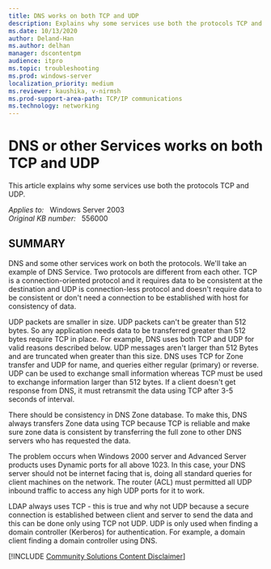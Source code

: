 ```yaml
---
title: DNS works on both TCP and UDP
description: Explains why some services use both the protocols TCP and UDP.
ms.date: 10/13/2020
author: Deland-Han
ms.author: delhan
manager: dscontentpm
audience: itpro
ms.topic: troubleshooting
ms.prod: windows-server
localization_priority: medium
ms.reviewer: kaushika, v-nirmsh
ms.prod-support-area-path: TCP/IP communications
ms.technology: networking
---
```

# DNS or other Services works on both TCP and UDP

This article explains why some services use both the protocols TCP and UDP.

_Applies to:_ &nbsp; Windows Server 2003  
_Original KB number:_ &nbsp; 556000

## SUMMARY

DNS and some other services work on both the protocols. We'll take an example of DNS Service. Two protocols are different from each other. TCP is a connection-oriented protocol and it requires data to be consistent at the destination and UDP is connection-less protocol and doesn't require data to be consistent or don't need a connection to be established with host for consistency of data.

UDP packets are smaller in size. UDP packets can't be greater than 512 bytes. So any application needs data to be transferred greater than 512 bytes require TCP in place. For example, DNS uses both TCP and UDP for valid reasons described below. UDP messages aren't larger than 512 Bytes and are truncated when greater than this size. DNS uses TCP for Zone transfer and UDP for name, and queries either regular (primary) or reverse. UDP can be used to exchange small information whereas TCP must be used to exchange information larger than 512 bytes. If a client doesn't get response from DNS, it must retransmit the data using TCP after 3-5 seconds of interval.

There should be consistency in DNS Zone database. To make this, DNS always transfers Zone data using TCP because TCP is reliable and make sure zone data is consistent by transferring the full zone to other DNS servers who has requested the data.

The problem occurs when Windows 2000 server and Advanced Server products uses Dynamic ports for all above 1023. In this case, your DNS server should not be internet facing that is, doing all standard queries for client machines on the network. The router (ACL) must permitted all UDP inbound traffic to access any high UDP ports for it to work.

LDAP always uses TCP - this is true and why not UDP because a secure connection is established between client and server to send the data and this can be done only using TCP not UDP. UDP is only used when finding a domain controller (Kerberos) for authentication. For example, a domain client finding a domain controller using DNS.

[!INCLUDE [Community Solutions Content Disclaimer](../../includes/community-solutions-content-disclaimer.md)]

